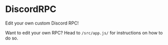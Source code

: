 # DiscordRPC
Edit your own custom Discord RPC!

Want to edit your own RPC? Head to `/src/app.js/` for instructions on how to do so.
